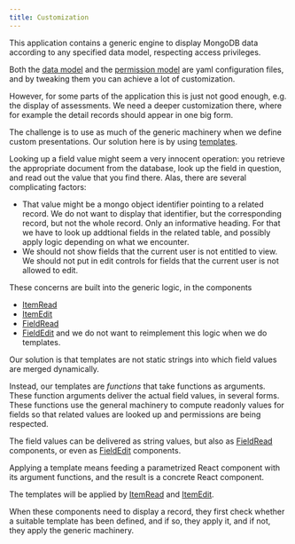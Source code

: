 ```yaml
---
title: Customization
---
```

This application contains a generic engine to display MongoDB data according to
any specified data model, respecting access privileges.

Both the
[data model]({{site.serverbase}}/models/data.yaml)
and the
[permission model]({{site.serverbase}}/models/permission.yaml)
are yaml configuration files, and by tweaking them you can achieve a lot of customization.

However, for some parts of the application this is just not good enough,
e.g. the display of assessments.
We need a deeper customization there, where for example the detail records should
appear in one big form.

The challenge is to use as much of the generic machinery when we define custom presentations.
Our solution here is by using
[templates](Lib#templates).

Looking up a field value might seem a very innocent operation: you retrieve the
appropriate document from the database, look up the field in question, and read out the value 
that you find there.
Alas, there are several complicating factors:
* That value might be a mongo object identifier pointing to a related record.
  We do not want to display that identifier, but the corresponding record, but not
  the whole record. Only an informative heading. For that we have to look up addtional
  fields in the related table, and possibly apply logic depending on what we encounter.
* We should not show fields that the current user is not entitled to view.
  We should not put in edit controls for fields that the current user is not allowed to 
  edit.

These concerns are built into the generic logic, in the components
* [ItemRead](Components#itemread)
* [ItemEdit](Components#itemedit)
* [FieldRead](Components#fieldread)
* [FieldEdit](Components#fieldedit)
and we do not want to reimplement this logic when we do templates.

Our solution is that templates are not static strings into which 
field values are merged dynamically.

Instead, our templates are *functions* that take functions as arguments.
These function arguments deliver the actual field values, in several forms.
These functions use the general machinery to compute readonly values for fields so 
that related values are looked up and permissions are being respected.

The field values can be delivered as string values, but also as 
[FieldRead](Components#fieldread) components, or even as 
[FieldEdit](Components#fieldedit) components.

Applying a template means feeding a parametrized React component with
its argument functions, and the result is a concrete React component.

The templates will be applied by
[ItemRead](Components#itemread)
and
[ItemEdit](Components#itemedit).

When these components need to display a record, they first check
whether a suitable template has been defined, and if so, they apply it,
and if not, they apply the generic machinery. 
